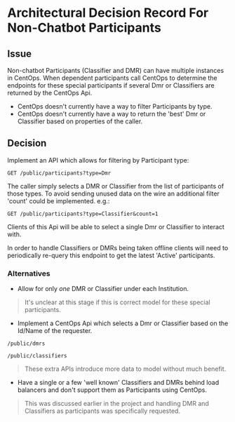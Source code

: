 # Architectural Decision Record For Non-Chatbot Participants

## Issue

Non-chatbot Participants (Classifier and DMR) can have multiple instances in CentOps.  When dependent participants call CentOps to determine the endpoints for these special participants if several Dmr or Classifiers are returned by the CentOps Api.

* CentOps doesn't currently have a way to filter Participants by type.
* CentOps doesn't currently have a way to return the 'best' Dmr or Classifier based on properties of the caller.

## Decision

Implement an API which allows for filtering by Participant type:

```url
GET /public/participants?type=Dmr
```

The caller simply selects a DMR or Classifier from the list of participants of those types.  To avoid sending unused data on the wire an additional filter 'count' could be implemented.
e.g.:

```url
GET /public/participants?type=Classifier&count=1
```

Clients of this Api will be able to select a single Dmr or Classifier to interact with.

In order to handle Classifiers or DMRs being taken offline clients will need to periodically re-query this endpoint to get the latest 'Active' participants.

### Alternatives

* Allow for only _one_ DMR or Classifier under each Institution.

> It's unclear at this stage if this is correct model for these special participants.

* Implement a CentOps Api which selects a Dmr or Classifier based on the Id/Name of the requester.

```url
/public/dmrs

/public/classifiers
```

> These extra APIs introduce more data to model without much benefit. 

* Have a single or a few 'well known' Classifiers and DMRs behind load balancers and don't support them as Participants using CentOps.

> This was discussed earlier in the project and handling DMR and Classifiers as participants was specifically requested.